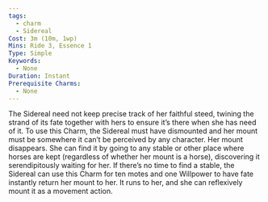 ```yaml
---
tags:
  - charm
  - Sidereal
Cost: 3m (10m, 1wp)
Mins: Ride 3, Essence 1
Type: Simple
Keywords:
  - None
Duration: Instant
Prerequisite Charms:
  - None
---
```

The Sidereal need not keep precise track of her faithful steed, twining the strand of its fate together with hers to ensure it’s there when she has need of it. To use this Charm, the Sidereal must have dismounted and her mount must be somewhere it can’t be perceived by any character. Her mount disappears. She can find it by going to any stable or other place where horses are kept (regardless of whether her mount is a horse), discovering it serendipitously waiting for her. If there’s no time to find a stable, the Sidereal can use this Charm for ten motes and one Willpower to have fate instantly return her mount to her. It runs to her, and she can reflexively mount it as a movement action.